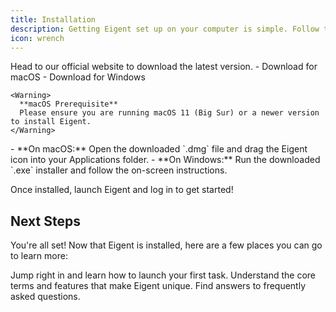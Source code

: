 ```yaml
---
title: Installation
description: Getting Eigent set up on your computer is simple. Follow these steps to begin.
icon: wrench
---
```


<Steps>
  <Step title="Download Eigent">
    Head to our official website to download the latest version.
    - Download for macOS
    - Download for Windows

    <Warning>
      **macOS Prerequisite**
      Please ensure you are running macOS 11 (Big Sur) or a newer version to install Eigent.
    </Warning>
  </Step>
  <Step title="Install the Application">
    - **On macOS:** Open the downloaded `.dmg` file and drag the Eigent icon into your Applications folder.
    - **On Windows:** Run the downloaded `.exe` installer and follow the on-screen instructions.
  </Step>
</Steps>

Once installed, launch Eigent and log in to get started!

## Next Steps

You're all set! Now that Eigent is installed, here are a few places you can go to learn more:

<CardGroup>
  <Card
    title="Quick Start"
    icon="rocket"
    href="/quickstart">
    Jump right in and learn how to launch your first task.
  </Card>
  <Card
    title="Key Concepts"
    icon="key"
    href="/concepts">
    Understand the core terms and features that make Eigent unique.
  </Card>
  <Card
    title="Support"
    icon="question-circle"
    href="/support">
    Find answers to frequently asked questions.
  </Card>
</CardGroup>